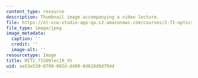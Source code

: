 ```yaml
---
content_type: resource
description: Thumbnail image accompanying a video lecture.
file: https://ol-ocw-studio-app-qa.s3.amazonaws.com/courses/2-71-optics-spring-2009/ae53e5390799002dd4090d618d8d794d_MIT2_71S09lec19_th.jpg
file_type: image/jpeg
image_metadata:
  caption: ''
  credit: ''
  image-alt: ''
resourcetype: Image
title: MIT2_71S09lec19_th
uid: ae53e539-0799-002d-d409-0d618d8d794d
---
```

